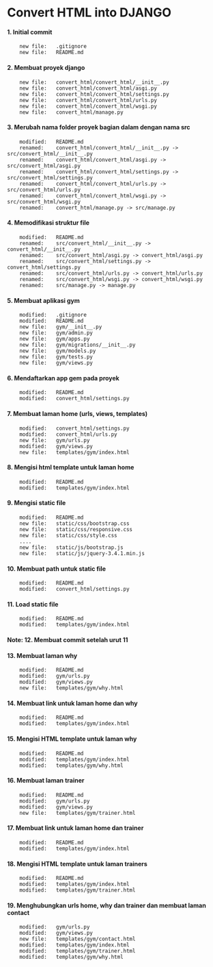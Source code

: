 # Convert HTML into DJANGO 


#### 1. Initial commit

        new file:   .gitignore
        new file:   README.md


#### 2. Membuat proyek django

        new file:   convert_html/convert_html/__init__.py
        new file:   convert_html/convert_html/asgi.py
        new file:   convert_html/convert_html/settings.py
        new file:   convert_html/convert_html/urls.py
        new file:   convert_html/convert_html/wsgi.py
        new file:   convert_html/manage.py


#### 3. Merubah nama folder proyek bagian dalam dengan nama src

        modified:   README.md
        renamed:    convert_html/convert_html/__init__.py -> src/convert_html/__init__.py
        renamed:    convert_html/convert_html/asgi.py -> src/convert_html/asgi.py
        renamed:    convert_html/convert_html/settings.py -> src/convert_html/settings.py
        renamed:    convert_html/convert_html/urls.py -> src/convert_html/urls.py
        renamed:    convert_html/convert_html/wsgi.py -> src/convert_html/wsgi.py
        renamed:    convert_html/manage.py -> src/manage.py


#### 4. Memodifikasi struktur file

        modified:   README.md
        renamed:    src/convert_html/__init__.py -> convert_html/__init__.py
        renamed:    src/convert_html/asgi.py -> convert_html/asgi.py
        renamed:    src/convert_html/settings.py -> convert_html/settings.py
        renamed:    src/convert_html/urls.py -> convert_html/urls.py
        renamed:    src/convert_html/wsgi.py -> convert_html/wsgi.py
        renamed:    src/manage.py -> manage.py


#### 5. Membuat aplikasi gym

        modified:   .gitignore
        modified:   README.md
        new file:   gym/__init__.py
        new file:   gym/admin.py
        new file:   gym/apps.py
        new file:   gym/migrations/__init__.py
        new file:   gym/models.py
        new file:   gym/tests.py
        new file:   gym/views.py


#### 6. Mendaftarkan app  gem  pada proyek

        modified:   README.md
        modified:   convert_html/settings.py


#### 7. Membuat laman home (urls, views, templates)

        modified:   convert_html/settings.py
        modified:   convert_html/urls.py
        new file:   gym/urls.py
        modified:   gym/views.py
        new file:   templates/gym/index.html


#### 8. Mengisi html template untuk laman home

        modified:   README.md
        modified:   templates/gym/index.html


#### 9. Mengisi static file

        modified:   README.md
        new file:   static/css/bootstrap.css
        new file:   static/css/responsive.css
        new file:   static/css/style.css
        ....
        new file:   static/js/bootstrap.js
        new file:   static/js/jquery-3.4.1.min.js


#### 10. Membuat path untuk static file

        modified:   README.md  
        modified:   convert_html/settings.py


#### 11. Load static file

        modified:   README.md
        modified:   templates/gym/index.html

####  Note: 12. Membuat commit setelah urut 11


#### 13. Membuat laman why

        modified:   README.md
        modified:   gym/urls.py
        modified:   gym/views.py
        new file:   templates/gym/why.html


#### 14. Membuat link untuk laman home dan why

        modified:   README.md
        modified:   templates/gym/index.html


#### 15. Mengisi HTML template untuk laman why

        modified:   README.md
        modified:   templates/gym/index.html
        modified:   templates/gym/why.html


#### 16. Membuat laman trainer

        modified:   README.md
        modified:   gym/urls.py
        modified:   gym/views.py
        new file:   templates/gym/trainer.html


#### 17. Membuat link untuk laman home dan trainer

        modified:   README.md        
        modified:   templates/gym/index.html


#### 18. Mengisi HTML template untuk laman trainers

        modified:   README.md
        modified:   templates/gym/index.html
        modified:   templates/gym/trainer.html


#### 19. Menghubungkan urls home, why dan trainer dan membuat laman contact

        modified:   gym/urls.py
        modified:   gym/views.py
        new file:   templates/gym/contact.html
        modified:   templates/gym/index.html
        modified:   templates/gym/trainer.html
        modified:   templates/gym/why.html
